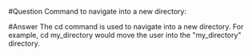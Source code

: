 #Question
Command to navigate into a new directory:

#Answer
The cd command is used to navigate into a new directory. For example, cd my_directory would move the user into the "my_directory" directory.
